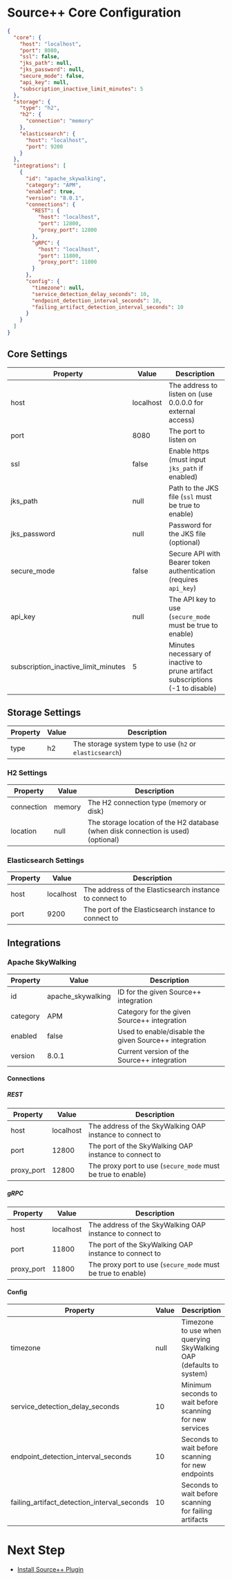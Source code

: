 # Source++ Core Configuration

```json
{
  "core": {
    "host": "localhost",
    "port": 8080,
    "ssl": false,
    "jks_path": null,
    "jks_password": null,
    "secure_mode": false,
    "api_key": null,
    "subscription_inactive_limit_minutes": 5
  },
  "storage": {
    "type": "h2",
    "h2": {
      "connection": "memory"
    },
    "elasticsearch": {
      "host": "localhost",
      "port": 9200
    }
  },
  "integrations": [
    {
      "id": "apache_skywalking",
      "category": "APM",
      "enabled": true,
      "version": "8.0.1",
      "connections": {
        "REST": {
          "host": "localhost",
          "port": 12800,
          "proxy_port": 12800
        },
        "gRPC": {
          "host": "localhost",
          "port": 11800,
          "proxy_port": 11800
        }
      },
      "config": {
        "timezone": null,
        "service_detection_delay_seconds": 10,
        "endpoint_detection_interval_seconds": 10,
        "failing_artifact_detection_interval_seconds": 10
      }
    }
  ]
}
```

## Core Settings

| Property                            | Value     | Description                                                  |
| ----------------------------------- | --------- | ------------------------------------------------------------ |
| host                                | localhost | The address to listen on (use 0.0.0.0 for external access)   |
| port                                | 8080      | The port to listen on                                        |
| ssl                                 | false     | Enable https (must input `jks_path` if enabled)              |
| jks_path                            | null      | Path to the JKS file (`ssl` must be true to enable)          |
| jks_password                        | null      | Password for the JKS file (optional)                         |
| secure_mode                         | false     | Secure API with Bearer token authentication (requires `api_key`) |
| api_key                             | null      | The API key to use (`secure_mode` must be true to enable)    |
| subscription_inactive_limit_minutes | 5        | Minutes necessary of inactive to prune artifact subscriptions (-1 to disable) |

## Storage Settings

| Property | Value | Description                                              |
| -------- | ----- | -------------------------------------------------------- |
| type     | h2    | The storage system type to use (`h2` or `elasticsearch`) |

### H2 Settings

| Property   | Value  | Description                                                                       |
|------------|--------|-----------------------------------------------------------------------------------|
| connection | memory | The H2 connection type (memory or disk)                                           |
| location   | null   | The storage location of the H2 database (when disk connection is used) (optional) |

### Elasticsearch Settings

| Property | Value     | Description                                             |
|----------|-----------|---------------------------------------------------------|
| host     | localhost | The address of the Elasticsearch instance to connect to |
| port     | 9200      | The port of the Elasticsearch instance to connect to    |

## Integrations

### Apache SkyWalking

| Property                            | Value             | Description                                                  |
| ----------------------------------- | ----------------- | ------------------------------------------------------------ |
| id                                  | apache_skywalking | ID for the given Source++ integration                        |
| category                            | APM               | Category for the given Source++ integration                  |
| enabled                             | false             | Used to enable/disable the given Source++ integration        |
| version                             | 8.0.1             | Current version of the Source++ integration                  |

#### Connections

##### REST

| Property                            | Value     | Description                                                  |
| ----------------------------------- | --------- | ------------------------------------------------------------ |
| host                                | localhost | The address of the SkyWalking OAP instance to connect to     |
| port                                | 12800     | The port of the SkyWalking OAP instance to connect to        |
| proxy_port                          | 12800     | The proxy port to use (`secure_mode` must be true to enable) |

##### gRPC

| Property                            | Value     | Description                                                  |
| ----------------------------------- | --------- | ------------------------------------------------------------ |
| host                                | localhost | The address of the SkyWalking OAP instance to connect to     |
| port                                | 11800     | The port of the SkyWalking OAP instance to connect to        |
| proxy_port                          | 11800     | The proxy port to use (`secure_mode` must be true to enable) |

#### Config

| Property                            | Value     | Description                                                  |
| ----------------------------------- | --------- | ------------------------------------------------------------ |
| timezone                            | null      | Timezone to use when querying SkyWalking OAP (defaults to system) |
| service_detection_delay_seconds     | 10        | Minimum seconds to wait before scanning for new services     |
| endpoint_detection_interval_seconds | 10        | Seconds to wait before scanning for new endpoints            |
| failing_artifact_detection_interval_seconds | 10 | Seconds to wait before scanning for failing artifacts       |

# Next Step

- [Install Source++ Plugin](./05-install-source-plugin.md)
